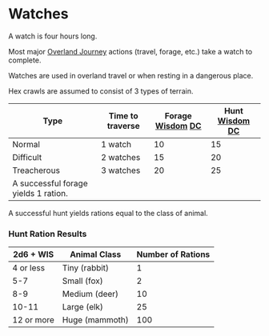 # Watches

A watch is four hours long. 

Most major [Overland Journey](Overland%20Journeys.md) actions (travel, forage, etc.) take a watch to complete.

Watches are used in overland travel or when resting in a dangerous place.

Hex crawls are assumed to consist of 3 types of terrain.

|Type|Time to traverse|Forage [Wisdom](../Player%20Characters/Chosen%20Statistics/Wisdom.md) [DC](DC.md)|Hunt [Wisdom](../Player%20Characters/Chosen%20Statistics/Wisdom.md) [DC](DC.md)|
|----|----------------|----------------|--------------|
|Normal|1 watch|10|15|
|Difficult|2 watches|15|20|
|Treacherous|3 watches|20|25|
|A successful forage yields 1 ration.||||

A successful hunt yields rations equal to the class of animal.

### Hunt Ration Results

|2d6 + WIS|Animal Class|Number of Rations|
|---------|------------|-----------------|
|4 or less|Tiny (rabbit)|1|
|5-7|Small (fox)|2|
|8-9|Medium (deer)|10|
|10-11|Large (elk)|25|
|12 or more|Huge (mammoth)|100|
